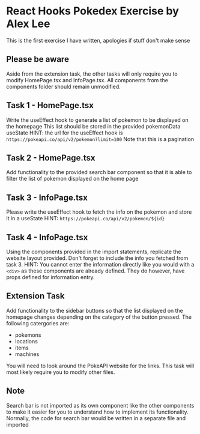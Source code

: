 # React Hooks Pokedex Exercise by Alex Lee
This is the first exercise I have written, apologies if stuff don't make sense

## Please be aware
Aside from the extension task, the other tasks will only require you to modify HomePage.tsx and
InfoPage.tsx. All components from the components folder should remain unmodified.

## Task 1 - HomePage.tsx
Write the useEffect hook to generate a list of pokemon to be displayed on the homepage
This list should be stored in the provided pokemonData useState
HINT: the url for the useEffect hook is `https://pokeapi.co/api/v2/pokemon?limit=100`
Note that this is a pagination

## Task 2 - HomePage.tsx
Add functionality to the provided search bar component so that it is able to filter
the list of pokemon displayed on the home page

## Task 3 - InfoPage.tsx
Please write the useEffect hook to fetch the info on the pokemon and store it in a useState
HINT: `https://pokeapi.co/api/v2/pokemon/${id}`

## Task 4 - InfoPage.tsx
Using the components provided in the import statements, replicate the website layout provided. Don't forget to include the info you fetched from task 3.
HINT: You cannot enter the information directly like you would with a `<div>` as these components are already defined. They do however, have props defined for information entry.

## Extension Task
Add functionality to the sidebar buttons so that the list displayed on the homepage
changes depending on the category of the button pressed. The following catergories are:
- pokemons
- locations
- items
- machines

You will need to look around the PokeAPI website for the links.
This task will most likely require you to modify other files.

## Note
Search bar is not imported as its own component like the other components to make it 
easier for you to understand how to implement its functionality. Normally, the code for search
bar would be written in a separate file and imported
